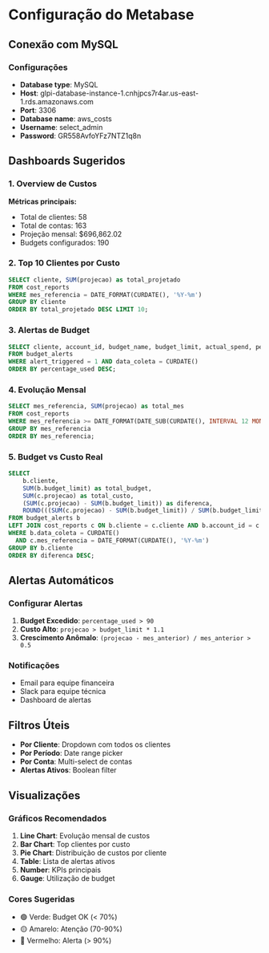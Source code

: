 # Configuração do Metabase

## Conexão com MySQL

### Configurações
- **Database type**: MySQL
- **Host**: glpi-database-instance-1.cnhjpcs7r4ar.us-east-1.rds.amazonaws.com
- **Port**: 3306
- **Database name**: aws_costs
- **Username**: select_admin
- **Password**: GR558AvfoYFz7NTZ1q8n

## Dashboards Sugeridos

### 1. Overview de Custos
**Métricas principais:**
- Total de clientes: 58
- Total de contas: 163
- Projeção mensal: $696,862.02
- Budgets configurados: 190

### 2. Top 10 Clientes por Custo
```sql
SELECT cliente, SUM(projecao) as total_projetado
FROM cost_reports 
WHERE mes_referencia = DATE_FORMAT(CURDATE(), '%Y-%m')
GROUP BY cliente
ORDER BY total_projetado DESC LIMIT 10;
```

### 3. Alertas de Budget
```sql
SELECT cliente, account_id, budget_name, budget_limit, actual_spend, percentage_used
FROM budget_alerts 
WHERE alert_triggered = 1 AND data_coleta = CURDATE()
ORDER BY percentage_used DESC;
```

### 4. Evolução Mensal
```sql
SELECT mes_referencia, SUM(projecao) as total_mes
FROM cost_reports 
WHERE mes_referencia >= DATE_FORMAT(DATE_SUB(CURDATE(), INTERVAL 12 MONTH), '%Y-%m')
GROUP BY mes_referencia
ORDER BY mes_referencia;
```

### 5. Budget vs Custo Real
```sql
SELECT 
    b.cliente,
    SUM(b.budget_limit) as total_budget,
    SUM(c.projecao) as total_custo,
    (SUM(c.projecao) - SUM(b.budget_limit)) as diferenca,
    ROUND(((SUM(c.projecao) - SUM(b.budget_limit)) / SUM(b.budget_limit) * 100), 2) as percentual_variacao
FROM budget_alerts b
LEFT JOIN cost_reports c ON b.cliente = c.cliente AND b.account_id = c.account_id
WHERE b.data_coleta = CURDATE()
  AND c.mes_referencia = DATE_FORMAT(CURDATE(), '%Y-%m')
GROUP BY b.cliente
ORDER BY diferenca DESC;
```

## Alertas Automáticos

### Configurar Alertas
1. **Budget Excedido**: `percentage_used > 90`
2. **Custo Alto**: `projecao > budget_limit * 1.1`
3. **Crescimento Anômalo**: `(projecao - mes_anterior) / mes_anterior > 0.5`

### Notificações
- Email para equipe financeira
- Slack para equipe técnica
- Dashboard de alertas

## Filtros Úteis

- **Por Cliente**: Dropdown com todos os clientes
- **Por Período**: Date range picker
- **Por Conta**: Multi-select de contas
- **Alertas Ativos**: Boolean filter

## Visualizações

### Gráficos Recomendados
1. **Line Chart**: Evolução mensal de custos
2. **Bar Chart**: Top clientes por custo
3. **Pie Chart**: Distribuição de custos por cliente
4. **Table**: Lista de alertas ativos
5. **Number**: KPIs principais
6. **Gauge**: Utilização de budget

### Cores Sugeridas
- 🟢 Verde: Budget OK (< 70%)
- 🟡 Amarelo: Atenção (70-90%)
- 🔴 Vermelho: Alerta (> 90%)
